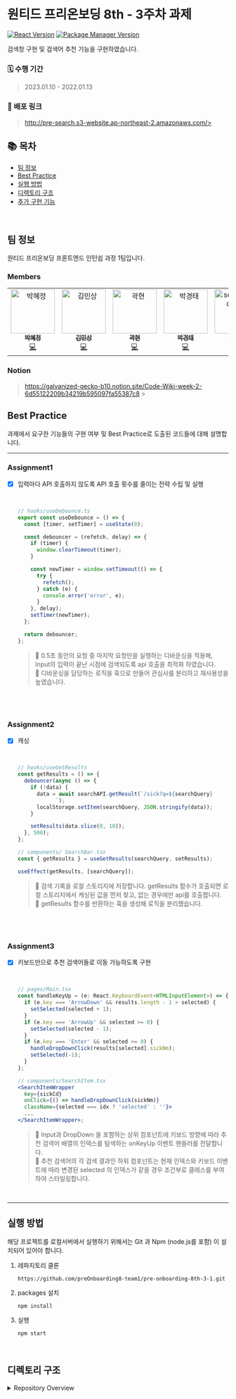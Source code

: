 # 원티드 프리온보딩 8th - 3주차 과제

[![React Version](https://img.shields.io/badge/React-v18.2.0-blue)](https://ko.reactjs.org/)
[![Package Manager Version](https://img.shields.io/badge/npm-v8.12.1-yellow)](https://www.npmjs.com/)

검색창 구현 및 검색어 추천 기능을 구현하였습니다.

### 🗓 수행 기간

> 2023.01.10 - 2022.01.13

### 📢 배포 링크

> http://pre-search.s3-website.ap-northeast-2.amazonaws.com/> <br />

## 📚 목차

- [팀 정보](#팀-정보)
- [Best Practice](#best-practice)
- [실행 방법](#실행-방법)
- [디렉토리 구조](#디렉토리-구조)
- [추가 구현 기능](#추가-구현-기능)

<br />

## 팀 정보

원티드 프리온보딩 프론트엔드 인턴쉽 과정 1팀입니다.

### Members

<table>
    <tr>
        <td align="center">
            <a href="https://github.com/hyejj19">
                <img src="https://avatars.githubusercontent.com/u/89173923?v=4" width="100px;" alt="박혜정"/>
                <br />
                <sub>
                    <b>박혜정</b>
                </sub>
            </a>
            <br />
            <a href="https://github.com/preOnboarding8-team1/pre-onboarding-8th-2-1/commits?author=hyejj19" title="Code">💻</a>
        </td>
        <td align="center">
            <a href="https://github.com/minsang98">
                <img src="https://avatars.githubusercontent.com/u/64800318?v=4" width="100px;" alt="김민상"/>
                <br />
                <sub>
                    <b>김민상</b>
                </sub>
            </a>
            <br />
            <a href="https://github.com/preOnboarding8-team1/pre-onboarding-8th-2-1/commits?author=minsang98" title="Code">💻</a>
        </td>
        <td align="center">
            <a href="https://github.com/kwakhyun">
                <img src="https://avatars.githubusercontent.com/u/73919235?v=4" width="100px;" alt="곽현"/>
                <br />
                <sub>
                    <b>곽현</b>
                </sub>
            </a>
            <br />
            <a href="https://github.com/preOnboarding8-team1/pre-onboarding-8th-2-1/commits?author=kwakhyun" title="Code">💻</a>
        </td>
        <td align="center">
            <a href="https://github.com/badmaniacs">
                <img src="https://avatars.githubusercontent.com/u/96967183?v=4" width="100px;" alt="박경태"/>
                <br />
                <sub>
                    <b>박경태</b>
                </sub>
            </a>
            <br />
            <a href="https://github.com/preOnboarding8-team1/pre-onboarding-8th-2-1/commits?author=badmaniacs" title="Code">💻</a>
        </td>
        <td align="center">
            <a href="https://github.com/zkzk8953">
                <img src="https://avatars.githubusercontent.com/u/78520794?s=400&u=355629856caf2969fe39e5cc7f4a07f800e90f5d&v=4" width="100px;" alt="seoungheon lee"/>
                <br />
                <sub>
                    <b>이성헌</b>
                </sub>
            </a>
            <br />
            <a href="https://github.com/preOnboarding8-team1/pre-onboarding-8th-2-1/commits?author=zkzk8953" title="Code">💻</a>
        </td>
        <td align="center">
            <a href="https://github.com/rewrite0w0">
                <img src="https://avatars.githubusercontent.com/u/55968557?v=4" width="100px;" alt="오태준"/>
                <br />
                <sub>
                    <b>오태준</b>
                </sub>
            </a>
            <br />
            <a href="https://github.com/preOnboarding8-team1/pre-onboarding-8th-2-1/commits?author=rewrite0w0" title="Code">💻</a>
        </td>
        <td align="center">
            <a href="https://github.com/bigwave-cho">
                <img src="https://avatars.githubusercontent.com/u/105909665?v=4" width="100px;" alt="조재현"/>
                <br />
                <sub>
                    <b>조재현</b>
                </sub>
            </a>
            <br />
            <a href="https://github.com/preOnboarding8-team1/pre-onboarding-8th-2-1/commits?author=bigwave-cho" title="Code">💻</a>
        </td> 
        <td align="center">
            <a href="https://github.com/JeongTaekCho">
                <img src="https://avatars.githubusercontent.com/u/92679073?v=4" width="100px;" alt="조정택"/>
                <br />
                <sub>
                    <b>조정택</b>
                </sub>
            </a>
            <br />
            <a href="https://github.com/preOnboarding8-team1/pre-onboarding-8th-2-1/commits?author=JeongTaekCho" title="Code">💻</a>
        </td> 
        <td align="center">
            <a href="https://github.com/aydenote">
                <img src="https://avatars.githubusercontent.com/u/77476077?v=4" width="100px;" alt="최승수"/>
                <br />
                <sub>
                    <b>최승수</b>
                </sub>
            </a>
            <br />
            <a href="https://github.com/preOnboarding8-team1/pre-onboarding-8th-2-1/commits?author=aydenote" title="Code">💻</a>
        </td>                 
    </tr>
</table>

### Notion

> https://galvanized-gecko-b10.notion.site/Code-Wiki-week-2-6d55122209b34219b595097fa55387c8 > <br />

## Best Practice

과제에서 요구한 기능들의 구현 여부 및 Best Practice로 도출된 코드들에 대해 설명합니다.

---

### Assignment1

- [x] 입력마다 API 호출하지 않도록 API 호출 횟수를 줄이는 전략 수립 및 실행

     <br />

  ```jsx
  // hooks/useDebounce.ts
  export const useDebounce = () => {
    const [timer, setTimer] = useState(0);

    const debouncer = (refetch, delay) => {
      if (timer) {
        window.clearTimeout(timer);
      }

      const newTimer = window.setTimeout(() => {
        try {
          refetch();
        } catch (e) {
          console.error('error', e);
        }
      }, delay);
      setTimer(newTimer);
    };

    return debouncer;
  };
  ```

  > 📌 0.5초 동안의 요청 중 마지막 요청만을 실행하는 디바운싱을 적용해, Input의 입력이 끝난 시점에 검색되도록 api 호출을 최적화 하였습니다.  
  > 📌 디바운싱을 담당하는 로직을 훅으로 만들어 관심사를 분리하고 재사용성을 높였습니다.

## <br />

### Assignment2

- [x] 캐싱

   <br />

  ```jsx
  // hooks/useGetResults
  const getResults = () => {
    debouncer(async () => {
      if (!data) {
        data = await searchAPI.getResult(`/sick?q=${searchQuery}
              `);
        localStorage.setItem(searchQuery, JSON.stringify(data));
      }

      setResults(data.slice(0, 10));
    }, 500);
  };

  // components/ SearchBar.tsx
  const { getResults } = useGetResults(searchQuery, setResults);

  useEffect(getResults, [searchQuery]);
  ```

  > 📌 검색 기록을 로컬 스토리지에 저장합니다. getResults 함수가 호출되면 로컬 스토리지에서 캐싱된 값을 먼저 찾고, 없는 경우에만 api를 호출합니다.  
  > 📌 getResults 함수를 반환하는 훅을 생성해 로직을 분리했습니다.

## <br />

### Assignment3

- [x] 키보드만으로 추천 검색어들로 이동 가능하도록 구현

   <br />

  ```jsx
  // pages/Main.tsx
  const handleKeyUp = (e: React.KeyboardEvent<HTMLInputElement>) => {
    if (e.key === 'ArrowDown' && results.length - 1 > selected) {
      setSelected(selected + 1);
    }
    if (e.key === 'ArrowUp' && selected >= 0) {
      setSelected(selected - 1);
    }
    if (e.key === 'Enter' && selected >= 0) {
      handleDropDownClick(results[selected].sickNm);
      setSelected(-1);
    }
  };

  // components/SearchItem.tsx
  <SearchItemWrapper
    key={sickCd}
    onClick={() => handleDropDownClick(sickNm)}
    className={selected === idx ? 'selected' : ''}>
    ...
  </SearchItemWrapper>;
  ```

  > 📌 Input과 DropDown 을 포함하는 상위 컴포넌트에 키보드 방향에 따라 추천 검색어 배열의 인덱스를 탐색하는 onKeyUp 이벤트 핸들러를 전달합니다.  
  > 📌 추천 검색어의 각 검색 결과인 하위 컴포넌트는 현재 인덱스와 키보드 이벤트에 따라 변경된 selected 의 인덱스가 같을 경우 조건부로 클래스를 부여하여 스타일링합니다.

<br />

---

## 실행 방법

해당 프로젝트를 로컬서버에서 실행하기 위해서는 Git 과 Npm (node.js를 포함) 이 설치되어 있어야 합니다.

1. 레파지토리 클론

   ```
   https://github.com/preOnboarding8-team1/pre-onboarding-8th-3-1.git
   ```

2. packages 설치

   ```
   npm install
   ```

3. 실행

   ```
   npm start
   ```

<br />

## 디렉토리 구조

<details>
    <summary>Repository Overview</summary>
    <div>

        ┣ 📂 src
          ┣ 📂 api
          ┃ ┗ 📝 searchAPI.ts
          ┣ 📂 components
          ┃ ┣ 📝 DropDown.tsx
          ┃ ┣ 📝 MagnifierIcon.tsx
          ┃ ┣ 📝 SearchBar.tsx
          ┃ ┗ 📝 SearchItem.tsx
          ┣ 📂 constants
          ┃ ┗ 📝 constants.ts
          ┣ 📂 hooks
          ┃ ┣ 📝 useDebounce.ts
          ┃ ┗ 📝 useGetResults.ts
          ┣ 📂 pages
          ┃ ┗ 📝 Main.tsx
          ┣ 📂 style
          ┃ ┗ 📝 GlobalStyle.tsx
          ┣ 📂 types
          ┃  ┗ 📝 types.ts
          ┣ 📂 utils
          ┃  ┗ 📝 httpClient.ts
          ┣ 📝 App.tsx
          ┗ 📝 index.tsx

</details>
